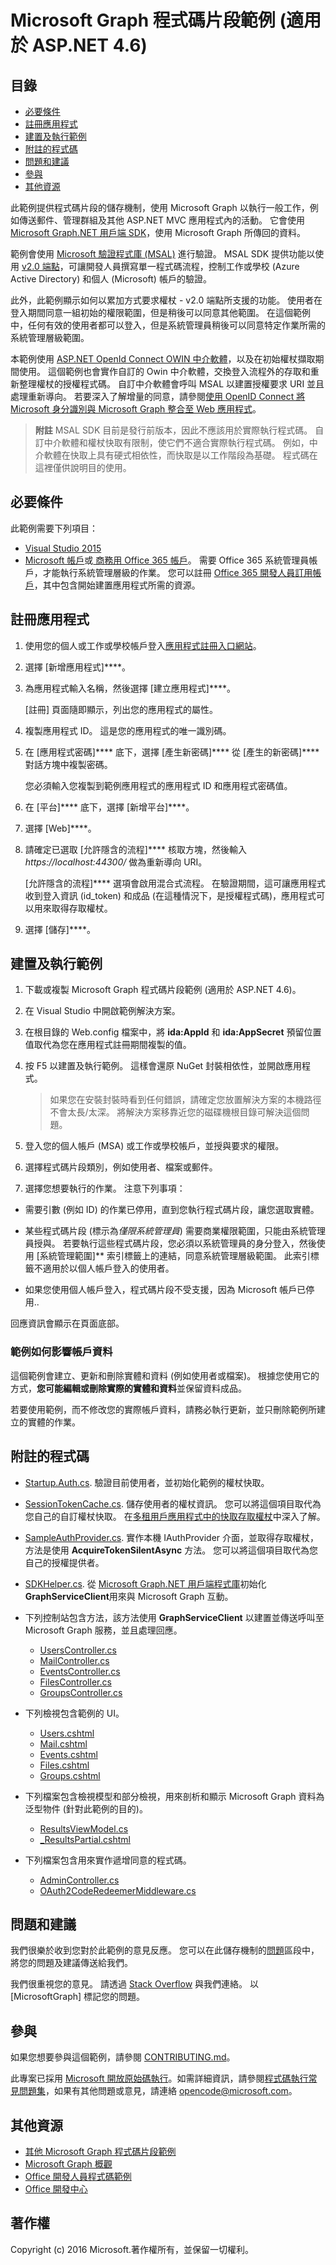 # Microsoft Graph 程式碼片段範例 (適用於 ASP.NET 4.6)

## 目錄

* [必要條件](#必要條件)
* [註冊應用程式](#註冊應用程式)
* [建置及執行範例](#建置及執行範例)
* [附註的程式碼](#附註的程式碼)
* [問題和建議](#問題和建議)
* [參與](#參與)
* [其他資源](#其他資源)

此範例提供程式碼片段的儲存機制，使用 Microsoft Graph 以執行一般工作，例如傳送郵件、管理群組及其他 ASP.NET MVC 應用程式內的活動。 它會使用 [Microsoft Graph.NET 用戶端 SDK](https://github.com/microsoftgraph/msgraph-sdk-dotnet)，使用 Microsoft Graph 所傳回的資料。 

範例會使用 [Microsoft 驗證程式庫 (MSAL)](https://www.nuget.org/packages/Microsoft.Identity.Client/) 進行驗證。 MSAL SDK 提供功能以使用 [v2.0 端點](https://azure.microsoft.com/en-us/documentation/articles/active-directory-appmodel-v2-overview)，可讓開發人員撰寫單一程式碼流程，控制工作或學校 (Azure Active Directory) 和個人 (Microsoft) 帳戶的驗證。

此外，此範例顯示如何以累加方式要求權杖 - v2.0 端點所支援的功能。 使用者在登入期間同意一組初始的權限範圍，但是稍後可以同意其他範圍。 在這個範例中，任何有效的使用者都可以登入，但是系統管理員稍後可以同意特定作業所需的系統管理層級範圍。

本範例使用 [ASP.NET OpenId Connect OWIN 中介軟體](https://www.nuget.org/packages/Microsoft.Owin.Security.OpenIdConnect/)，以及在初始權杖擷取期間使用。 這個範例也會實作自訂的 Owin 中介軟體，交換登入流程外的存取和重新整理權杖的授權程式碼。 自訂中介軟體會呼叫 MSAL 以建置授權要求 URI 並且處理重新導向。 若要深入了解增量的同意，請參閱[使用 OpenID Connect 將 Microsoft 身分識別與 Microsoft Graph 整合至 Web 應用程式](https://github.com/Azure-Samples/active-directory-dotnet-webapp-openidconnect-v2)。

 > **附註** MSAL SDK 目前是發行前版本，因此不應該用於實際執行程式碼。 自訂中介軟體和權杖快取有限制，使它們不適合實際執行程式碼。 例如，中介軟體在快取上具有硬式相依性，而快取是以工作階段為基礎。 程式碼在這裡僅供說明目的使用。

## 必要條件

此範例需要下列項目：  

  * [Visual Studio 2015](https://www.visualstudio.com/en-us/downloads) 
  * [Microsoft 帳戶](https://www.outlook.com)或[ 商務用 Office 365 帳戶](https://msdn.microsoft.com/en-us/office/office365/howto/setup-development-environment#bk_Office365Account)。 需要 Office 365 系統管理員帳戶，才能執行系統管理層級的作業。 您可以註冊 [Office 365 開發人員訂用帳戶](https://msdn.microsoft.com/en-us/office/office365/howto/setup-development-environment#bk_Office365Account)，其中包含開始建置應用程式所需的資源。

## 註冊應用程式

1. 使用您的個人或工作或學校帳戶登入[應用程式註冊入口網站](https://apps.dev.microsoft.com/)。

2. 選擇 [新增應用程式]****。

3. 為應用程式輸入名稱，然後選擇 [建立應用程式]****。 
    
   [註冊] 頁面隨即顯示，列出您的應用程式的屬性。

4. 複製應用程式 ID。 這是您的應用程式的唯一識別碼。 

5. 在 [應用程式密碼]**** 底下，選擇 [產生新密碼]**** 從 [產生的新密碼]**** 對話方塊中複製密碼。

   您必須輸入您複製到範例應用程式的應用程式 ID 和應用程式密碼值。 

6. 在 [平台]**** 底下，選擇 [新增平台]****。

7. 選擇 [Web]****。

8. 請確定已選取 [允許隱含的流程]**** 核取方塊，然後輸入 *https://localhost:44300/* 做為重新導向 URI。 

   [允許隱含的流程]**** 選項會啟用混合式流程。 在驗證期間，這可讓應用程式收到登入資訊 (id_token) 和成品 (在這種情況下，是授權程式碼)，應用程式可以用來取得存取權杖。

9. 選擇 [儲存]****。
 
 
## 建置及執行範例

1. 下載或複製 Microsoft Graph 程式碼片段範例 (適用於 ASP.NET 4.6)。

2. 在 Visual Studio 中開啟範例解決方案。

3. 在根目錄的 Web.config 檔案中，將 **ida:AppId** 和 **ida:AppSecret** 預留位置值取代為您在應用程式註冊期間複製的值。

4. 按 F5 以建置及執行範例。 這樣會還原 NuGet 封裝相依性，並開啟應用程式。

   >如果您在安裝封裝時看到任何錯誤，請確定您放置解決方案的本機路徑不會太長/太深。 將解決方案移靠近您的磁碟機根目錄可解決這個問題。

5. 登入您的個人帳戶 (MSA) 或工作或學校帳戶，並授與要求的權限。 

6. 選擇程式碼片段類別，例如使用者、檔案或郵件。 

7. 選擇您想要執行的作業。 注意下列事項：
  - 需要引數 (例如 ID) 的作業已停用，直到您執行程式碼片段，讓您選取實體。 

  - 某些程式碼片段 (標示為*僅限系統管理員*) 需要商業權限範圍，只能由系統管理員授與。 若要執行這些程式碼片段，您必須以系統管理員的身分登入，然後使用 [系統管理範圍]** 索引標籤上的連結，同意系統管理層級範圍。 此索引標籤不適用於以個人帳戶登入的使用者。
   
  - 如果您使用個人帳戶登入，程式碼片段不受支援，因為 Microsoft 帳戶已停用..
   
回應資訊會顯示在頁面底部。

### 範例如何影響帳戶資料

這個範例會建立、更新和刪除實體和資料 (例如使用者或檔案)。 根據您使用它的方式，**您可能編輯或刪除實際的實體和資料**並保留資料成品。 

若要使用範例，而不修改您的實際帳戶資料，請務必執行更新，並只刪除範例所建立的實體的作業。 


## 附註的程式碼

- [Startup.Auth.cs](/Graph-ASPNET-46-Snippets/Microsoft%20Graph%20ASPNET%20Snippets/App_Start/Startup.Auth.cs). 驗證目前使用者，並初始化範例的權杖快取。

- [SessionTokenCache.cs](/Graph-ASPNET-46-Snippets/Microsoft%20Graph%20ASPNET%20Snippets/TokenStorage/SessionTokenCache.cs). 儲存使用者的權杖資訊。 您可以將這個項目取代為您自己的自訂權杖快取。 在[多租用戶應用程式中的快取存取權杖](https://azure.microsoft.com/en-us/documentation/articles/guidance-multitenant-identity-token-cache/)中深入了解。

- [SampleAuthProvider.cs](/Graph-ASPNET-46-Snippets/Microsoft%20Graph%20ASPNET%20Snippets/Helpers/SampleAuthProvider.cs). 實作本機 IAuthProvider 介面，並取得存取權杖，方法是使用 **AcquireTokenSilentAsync** 方法。 您可以將這個項目取代為您自己的授權提供者。 

- [SDKHelper.cs](/Graph-ASPNET-46-Snippets/Microsoft%20Graph%20ASPNET%20Snippets/Helpers/SDKHelper.cs). 從 [Microsoft Graph.NET 用戶端程式庫](https://github.com/microsoftgraph/msgraph-sdk-dotnet)初始化 **GraphServiceClient**用來與 Microsoft Graph 互動。

- 下列控制站包含方法，該方法使用 **GraphServiceClient** 以建置並傳送呼叫至 Microsoft Graph 服務，並且處理回應。
  - [UsersController.cs](/Graph-ASPNET-46-Snippets/Microsoft%20Graph%20ASPNET%20Snippets/Controllers/UsersController.cs) 
  - [MailController.cs](/Graph-ASPNET-46-Snippets/Microsoft%20Graph%20ASPNET%20Snippets/Controllers/MailController.cs)
  - [EventsController.cs](/Graph-ASPNET-46-Snippets/Microsoft%20Graph%20ASPNET%20Snippets/Controllers/EventsController.cs) 
  - [FilesController.cs](/Graph-ASPNET-46-Snippets/Microsoft%20Graph%20ASPNET%20Snippets/Controllers/FilesController.cs)  
  - [GroupsController.cs](/Graph-ASPNET-46-Snippets/Microsoft%20Graph%20ASPNET%20Snippets/Controllers/GroupsController.cs) 

- 下列檢視包含範例的 UI。  
  - [Users.cshtml](/Graph-ASPNET-46-Snippets/Microsoft%20Graph%20ASPNET%20Snippets/Views/Users/Users.cshtml)  
  - [Mail.cshtml](/Graph-ASPNET-46-Snippets/Microsoft%20Graph%20ASPNET%20Snippets/Views/Mail/Mail.cshtml)
  - [Events.cshtml](/Graph-ASPNET-46-Snippets/Microsoft%20Graph%20ASPNET%20Snippets/Views/Events/Events.cshtml) 
  - [Files.cshtml](/Graph-ASPNET-46-Snippets/Microsoft%20Graph%20ASPNET%20Snippets/Views/Files/Files.cshtml)  
  - [Groups.cshtml](/Graph-ASPNET-46-Snippets/Microsoft%20Graph%20ASPNET%20Snippets/Views/Groups/Groups.cshtml)

- 下列檔案包含檢視模型和部分檢視，用來剖析和顯示 Microsoft Graph 資料為泛型物件 (針對此範例的目的)。 
  - [ResultsViewModel.cs](/Graph-ASPNET-46-Snippets/Microsoft%20Graph%20ASPNET%20Snippets/Models/ResultsViewModel.cs)
  - [_ResultsPartial.cshtml](/Graph-ASPNET-46-Snippets/Microsoft%20Graph%20ASPNET%20Snippets/Views/Shared/_ResultsPartial.cshtml)  

- 下列檔案包含用來實作遞增同意的程式碼。 
  - [AdminController.cs](/Graph-ASPNET-46-Snippets/Microsoft%20Graph%20ASPNET%20Snippets/Controllers/AdminController.cs)
  - [OAuth2CodeRedeemerMiddleware.cs](/Graph-ASPNET-46-Snippets/Microsoft%20Graph%20ASPNET%20Snippets/Utils/OAuth2CodeRedeemerMiddleware.cs)

## 問題和建議

我們很樂於收到您對於此範例的意見反應。 您可以在此儲存機制的[問題](https://github.com/microsoftgraph/aspnet-snippets-sample/issues)區段中，將您的問題及建議傳送給我們。

我們很重視您的意見。 請透過 [Stack Overflow](http://stackoverflow.com/questions/tagged/microsoftgraph) 與我們連絡。 以 [MicrosoftGraph] 標記您的問題。

## 參與

如果您想要參與這個範例，請參閱 [CONTRIBUTING.md](CONTRIBUTING.md)。

此專案已採用 [Microsoft 開放原始碼執行](https://opensource.microsoft.com/codeofconduct/)。如需詳細資訊，請參閱[程式碼執行常見問題集](https://opensource.microsoft.com/codeofconduct/faq/)，如果有其他問題或意見，請連絡 [opencode@microsoft.com](mailto:opencode@microsoft.com)。 

## 其他資源

- [其他 Microsoft Graph 程式碼片段範例](https://github.com/MicrosoftGraph?utf8=%E2%9C%93&query=snippets)
- [Microsoft Graph 概觀](http://graph.microsoft.io)
- [Office 開發人員程式碼範例](http://dev.office.com/code-samples)
- [Office 開發中心](http://dev.office.com/)

## 著作權
Copyright (c) 2016 Microsoft.著作權所有，並保留一切權利。